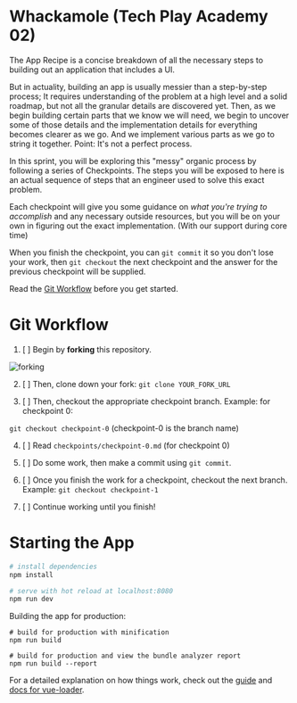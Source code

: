 # Whackamole (Tech Play Academy 02)

The App Recipe is a concise breakdown of all the necessary steps to building out an application that includes a UI.

But in actuality, building an app is usually messier than a step-by-step process; It requires understanding of the problem at a high level and a solid roadmap, but not all the granular details are discovered yet. Then, as we begin building certain parts that we know we will need, we begin to uncover some of those details and the implementation details for everything becomes clearer as we go. And we implement various parts as we go to string it together. Point: It's not a perfect process.

In this sprint, you will be exploring this "messy" organic process by following a series of Checkpoints. The steps you will be exposed to here is an actual sequence of steps that an engineer used to solve this exact problem.

Each checkpoint will give you some guidance on _what you're trying to accomplish_ and any necessary outside resources, but you will be on your own in figuring out the exact implementation. (With our support during core time)

When you finish the checkpoint, you can `git commit` it so you don't lose your work, then `git checkout` the next checkpoint and the answer for the previous checkpoint will be supplied.

Read the [Git Workflow](#git-workflow) before you get started.

# Git Workflow

1. [ ] Begin by **forking** this repository.

![forking](https://i.imgur.com/PmLC0ON.png)

2. [ ] Then, clone down your fork: `git clone YOUR_FORK_URL`

3. [ ] Then, checkout the appropriate checkpoint branch. Example: for checkpoint 0:

`git checkout checkpoint-0` (checkpoint-0 is the branch name)

4. [ ] Read `checkpoints/checkpoint-0.md` (for checkpoint 0)

5. [ ] Do some work, then make a commit using `git commit`. 

6. [ ] Once you finish the work for a checkpoint, checkout the next branch. Example: `git checkout checkpoint-1`

7. [ ] Continue working until you finish!

# Starting the App

``` bash
# install dependencies
npm install

# serve with hot reload at localhost:8080
npm run dev
```

Building the app for production:

```
# build for production with minification
npm run build

# build for production and view the bundle analyzer report
npm run build --report
```

For a detailed explanation on how things work, check out the [guide](http://vuejs-templates.github.io/webpack/) and [docs for vue-loader](http://vuejs.github.io/vue-loader).
